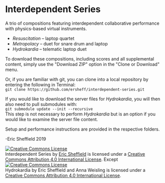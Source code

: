 # Interdependent Series
A trio of compositions featuring interdependent collaborative performance with physics-based virtual instruments.

-   *Resuscitation* – laptop quartet
-   *Metropolacy* – duet for snare drum and laptop
-   *Hydrokardia* – telematic laptop duet

To download these compositions, including scores and all supplemental content, simply use the "Download ZIP" option in the "Clone or Download" menu.

Or, if you are familiar with git, you can clone into a local repository by entering the following in Terminal:\
``git clone https://github.com/ersheff/interdependent-series.git``

If you would like to download the server files for *Hydrokardia*, you will then also need to pull submodules with:\
``git submodule update --init --recursive``\
This step is not necessary to perform *Hydrokardia* but is an option if you would like to examine the server file content.

Setup and performance instructions are provided in the respective folders.

-Eric Sheffield 2019


<a rel="license" href="http://creativecommons.org/licenses/by/4.0/"><img alt="Creative Commons License" style="border-width:0" src="https://i.creativecommons.org/l/by/4.0/88x31.png" /></a><br /><span xmlns:dct="http://purl.org/dc/terms/" property="dct:title">Interdependent Series</span> by <a xmlns:cc="http://creativecommons.org/ns#" href="ericsheffield.net" property="cc:attributionName" rel="cc:attributionURL">Eric Sheffield</a> is licensed under a <a rel="license" href="http://creativecommons.org/licenses/by/4.0/">Creative Commons Attribution 4.0 International License</a>.
Except
<a rel="license" href="http://creativecommons.org/licenses/by/4.0/"><img alt="Creative Commons License" style="border-width:0" src="https://i.creativecommons.org/l/by/4.0/88x31.png" /></a><br /><span xmlns:dct="http://purl.org/dc/terms/" property="dct:title">Hydrokardia</span> by <span xmlns:cc="http://creativecommons.org/ns#" property="cc:attributionName">Eric Sheffield and Anna Weisling</span> is licensed under a <a rel="license" href="http://creativecommons.org/licenses/by/4.0/">Creative Commons Attribution 4.0 International License</a>.